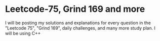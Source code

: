 # Leetcode-75, Grind 169 and more
I will be posting my solutions and explanations for every question in the "Leetcode 75", "Grind 169", daily challenges, and many more study plan. I will be using C++

